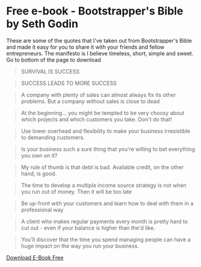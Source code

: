 Free e-book - Bootstrapper's Bible by Seth Godin
===============================================

These are some of the quotes that I've taken out from Bootstrapper's Bible and made it easy for you to share it with your friends and fellow entrepreneurs. The manifesto is I believe timeless, short, simple and sweet. Go to bottom of the page to download

> SURVIVAL IS SUCCESS



> SUCCESS LEADS TO MORE SUCCESS



> A company with plenty of sales can almost always fix its other problems. But a company without sales is close to dead



> At the beginning... you might be tempted to be very choosy about which projects and which customers you take. Don't do that!



> Use lower overhead and flexibility to make your business irresistible to demanding customers.



> Is your business such a sure thing that you're willing to bet everything you own on it?



> My rule of thumb is that debt is bad. Available credit, on the other hand, is good.



> The time to develop a multiple income source strategy is not when you run out of money. Then it will be too late



> Be up-front with your customers and learn how to deal with them in a professional way



> A client who makes regular payments every month is pretty hard to cut out - even if your balance is higher than the'd like.



> You'll discover that the time you spend managing people can have a huge impact on the way you run your business.



[Download E-Book Free](http://www.sethgodin.com/sg/docs/bootstrap.pdf)

